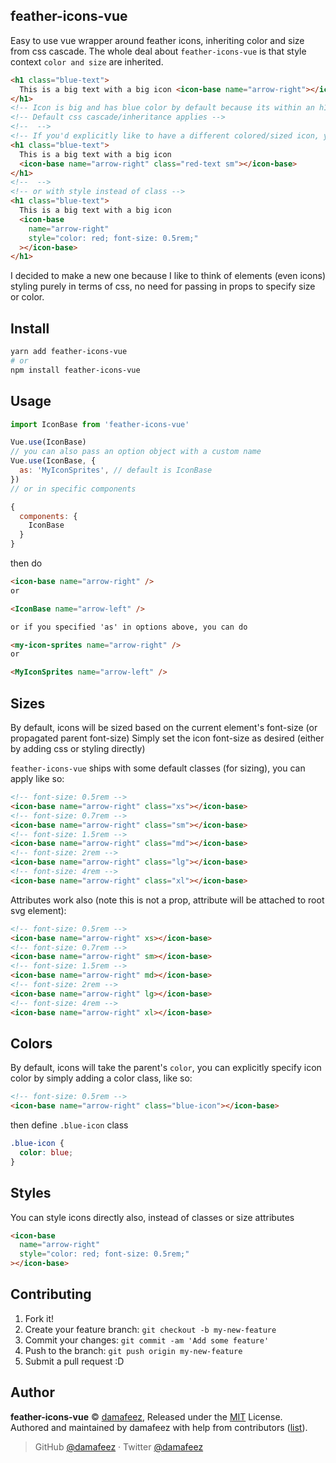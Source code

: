 ## feather-icons-vue

Easy to use vue wrapper around feather icons, inheriting color and size from css cascade.
The whole deal about `feather-icons-vue` is that style context `color and size` are inherited.

```html
<h1 class="blue-text">
  This is a big text with a big icon <icon-base name="arrow-right"></icon-base>
</h1>
<!-- Icon is big and has blue color by default because its within an h1 context with blue color. -->
<!-- Default css cascade/inheritance applies -->
<!--  -->
<!-- If you'd explicitly like to have a different colored/sized icon, you can specify icon style with css -->
<h1 class="blue-text">
  This is a big text with a big icon
  <icon-base name="arrow-right" class="red-text sm"></icon-base>
</h1>
<!--  -->
<!-- or with style instead of class -->
<h1 class="blue-text">
  This is a big text with a big icon
  <icon-base
    name="arrow-right"
    style="color: red; font-size: 0.5rem;"
  ></icon-base>
</h1>
```

I decided to make a new one because I like to think of elements (even icons) styling purely in terms of css, no need for passing in props to specify size or color.

## Install

```bash
yarn add feather-icons-vue
# or
npm install feather-icons-vue
```

## Usage

```js
import IconBase from 'feather-icons-vue'

Vue.use(IconBase)
// you can also pass an option object with a custom name
Vue.use(IconBase, {
  as: 'MyIconSprites', // default is IconBase
})
// or in specific components

{
  components: {
    IconBase
  }
}
```

then do

```html
<icon-base name="arrow-right" />
or

<IconBase name="arrow-left" />

or if you specified 'as' in options above, you can do

<my-icon-sprites name="arrow-right" />
or

<MyIconSprites name="arrow-left" />
```

## Sizes

By default, icons will be sized based on the current element's font-size (or propagated parent font-size)
Simply set the icon font-size as desired (either by adding css or styling directly)

`feather-icons-vue` ships with some default classes (for sizing), you can apply like so:

```html
<!-- font-size: 0.5rem -->
<icon-base name="arrow-right" class="xs"></icon-base>
<!-- font-size: 0.7rem -->
<icon-base name="arrow-right" class="sm"></icon-base>
<!-- font-size: 1.5rem -->
<icon-base name="arrow-right" class="md"></icon-base>
<!-- font-size: 2rem -->
<icon-base name="arrow-right" class="lg"></icon-base>
<!-- font-size: 4rem -->
<icon-base name="arrow-right" class="xl"></icon-base>
```

Attributes work also (note this is not a prop, attribute will be attached to root svg element):

```html
<!-- font-size: 0.5rem -->
<icon-base name="arrow-right" xs></icon-base>
<!-- font-size: 0.7rem -->
<icon-base name="arrow-right" sm></icon-base>
<!-- font-size: 1.5rem -->
<icon-base name="arrow-right" md></icon-base>
<!-- font-size: 2rem -->
<icon-base name="arrow-right" lg></icon-base>
<!-- font-size: 4rem -->
<icon-base name="arrow-right" xl></icon-base>
```

## Colors

By default, icons will take the parent's `color`, you can explicitly specify icon color by simply adding a color class, like so:

```html
<!-- font-size: 0.5rem -->
<icon-base name="arrow-right" class="blue-icon"></icon-base>
```

then define `.blue-icon` class

```css
.blue-icon {
  color: blue;
}
```

## Styles

You can style icons directly also, instead of classes or size attributes

```html
<icon-base
  name="arrow-right"
  style="color: red; font-size: 0.5rem;"
></icon-base>
```

## Contributing

1. Fork it!
2. Create your feature branch: `git checkout -b my-new-feature`
3. Commit your changes: `git commit -am 'Add some feature'`
4. Push to the branch: `git push origin my-new-feature`
5. Submit a pull request :D

## Author

**feather-icons-vue** © [damafeez](https://github.com/damafeez), Released under the [MIT](./LICENSE) License.<br>
Authored and maintained by damafeez with help from contributors ([list](https://github.com/damafeez/feather-icons-vue)).

> GitHub [@damafeez](https://github.com/damafeez) · Twitter [@damafeez](https://twitter.com/damafeez)
